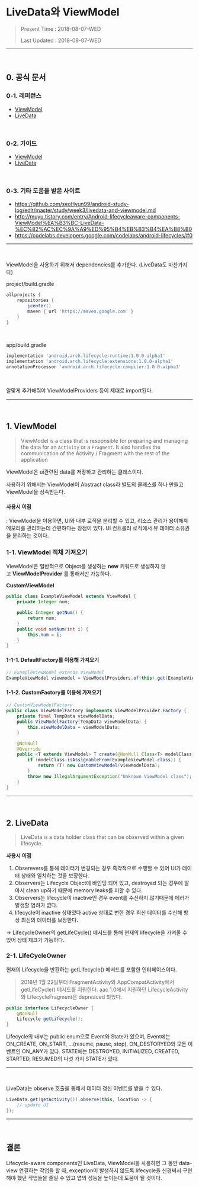 # LiveData와 ViewModel

>Present Time : 2018-08-07-WED
>
>Last Updated : 2018-08-07-WED

-----

<br/>

## 0. 공식 문서

### 0-1. 레퍼런스

- [ViewModel](https://developer.android.com/reference/android/arch/lifecycle/ViewModel.html)
- [LiveData](https://developer.android.com/reference/android/arch/lifecycle/LiveData.html)

<br/>

### 0-2. 가이드

- [ViewModel](https://developer.android.com/topic/libraries/architecture/viewmodel.html)
- [LiveData](https://developer.android.com/topic/libraries/architecture/livedata.html)

<br/>

### 0-3. 기타 도움을 받은 사이트

- https://github.com/seoHyun99/android-study-log/edit/master/study/week3/livedata-and-viewmodel.md
- http://muyu.tistory.com/entry/Android-lifecycleaware-components-ViewModel%EA%B3%BC-LiveData-%EC%82%AC%EC%9A%A9%ED%95%B4%EB%B3%B4%EA%B8%B0
- https://codelabs.developers.google.com/codelabs/android-lifecycles/#0

-----

<br/>

ViewModel을 사용하기 위해서 dependencies를 추가한다. (LiveData도 마찬가지다)

project/build.gradle

```groovy
allprojects { 
    repositories { 
        jcenter() 
        maven { url 'https://maven.google.com' } 
    } 
}
```

<br/>

app/build.gradle

```groovy
implementation 'android.arch.lifecycle:runtime:1.0.0-alpha1'
implementation 'android.arch.lifecycle:extensions:1.0.0-alpha1'
annotationProcessor 'android.arch.lifecycle:compiler:1.0.0-alpha1'
```

<br/>

알맞게 추가해줘야 ViewModelProviders 등이 제대로 import된다.

-----

<br/>

## 1. ViewModel

>ViewModel is a class that is responsible for preparing and managing the data for an `Activity` or a `Fragment`. It also handles the communication of the Activity / Fragment with the rest of the application 

ViewModel은 ui관련된 data를 저장하고 관리하는 클래스이다.  

사용하기 위해서는 ViewModel이 Abstract class라 별도의 클래스를 하나 만들고 ViewModel을 상속받는다. 

#### 사용시 이점

: ViewModel을 이용하면, UI와 내부 로직을 분리할 수 있고, 리소스 관리가 용이해져 메모리를 관리하는데 간편하다는 장점이 있다. UI 컨트롤러 로직에서 뷰 데이터 소유권을 분리하는 것이다.

### 1-1. ViewModel 객체 가져오기

ViewModel은 일반적으로 Object를 생성하는 **new** 키워드로 생성하지 않고 **ViewModelProvider** 를 통해서만 가능하다. 

**CustomViewModel**

```java
public class ExampleViewModel extends ViewModel {
    private Integer num;

    public Integer getNum() {
        return num;
    }
    public void setNum(int i) {
        this.num = i;
    }
}
```

#### 1-1-1. DefaultFactory를 이용해 가져오기

```java
// ExampleViewModel extends ViewModel
ExampleViewModel viewmodel = ViewModelProviders.of(this).get(ExampleViewModel.class);
```

#### 1-1-2. CustomFactory를 이용해 가져오기

```java
// CustomViewModelFactory
public class ViewModelFactory implements ViewModelProvider.Factory {
    private final TempData viewModelData;
    public ViewModelFactory(TempData viewModelData) {
        this.viewModelData = viewModelData;
    }

    @NonNull
    @Override
    public <T extends ViewModel> T create(@NonNull Class<T> modelClass) {
        if (modelClass.isAssignableFrom(ExampleViewModel.class)) {
            return (T) new CustomViewModel(viewModelData);
        }
        throw new IllegalArgumentException("Unknown ViewModel class");
    }
}
```

-----

</br>

## 2. LiveData

>LiveData is a data holder class that can be observed within a given lifecycle. 

**사용시 이점**

1. Obserevers를 통해 데이터가 변경되는 경우 즉각적으로 수행할 수 있어 UI가 데이터 상태와 일치하는 것을 보장한다.
2. Observers는 Lifecycle Object에 바인딩 되어 있고, destroyed 되는 경우에 알아서 clean up하기 때문에 memory leaks를 피할 수 있다.
3. Observers는 lifecycle이 inactive인 경우 event를 수신하지 않기때문에 에러가 발생할 염려가 없다.
4. lifecycle이 inactive 상태였다 active 상태로 변한 경우 최신 데이터를 수신해 항상 최신의 데이터를 보장한다.

→ LifecycleOwner의 getLifeCycle() 메서드를 통해 현재의 lifecycle을 가져올 수 있어 상태 체크가 가능하다. 

### 2-1. LifeCycleOwner

현재의 Lifecycle을 반환하는 getLifecycle() 메서드를 포함한 인터페이스이다. 

>2018년 1월 22일부터 FragmentActivity와 AppCompatActivity에서 getLifeCycle() 메서드를 지원한다. aac 1.0에서 지원하던 LifecycleActivity 와 LifecycleFragment은 depreaced 되었다. 

```java
public interface LifecycleOwner {
    @NonNull
    Lifecycle getLifecycle();
}
```

Lifecycle의 내부는 public enum으로 Event와 State가 있으며, Event에는 ON_CREATE, ON_START, ...(resume, pause, stop), ON_DESTORYED와 모든 이벤트인 ON_ANY가 있다. STATE에는 DESTROYED, INITIALIZED, CREATED, STARTED, RESUMED의 다섯 가지 STATE가 있다. 

-----

</br>

LiveData는 observe 호출을 통해서 데이터 갱신 이벤트를 받을 수 있다.

```java
LiveData.get(getActivity()).observe(this, location -> { 
    // update UI 
});
```

-----

</br>

## 결론

Lifecycle-aware components인 LiveData, ViewModel을 사용하면 그 동안 data-view 연결하는 작업을 할 때, exception이 발생하지 않도록 lifecycle을 신경써서 구현해야 했던 작업들을 줄일 수 있고 앱의 성능을 높이는데 도움이 될 것이다.